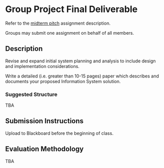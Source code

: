 # Group Project Final Deliverable

Refer to the [midterm pitch](assignments/group-project/midterm-pitch.md) assignment description.

Groups may submit one assignment on behalf of all members.

## Description

Revise and expand initial system planning and analysis to include
 design and implementation considerations.

Write a detailed (i.e. greater than 10-15 pages) paper
 which describes and documents your proposed Information System solution.

### Suggested Structure

TBA

## Submission Instructions

Upload to Blackboard before the beginning of class.

## Evaluation Methodology

TBA

